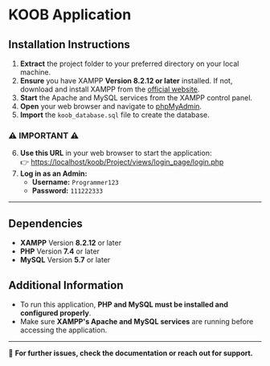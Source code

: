 # KOOB Application

## Installation Instructions

1. **Extract** the project folder to your preferred directory on your local machine.
2. **Ensure** you have XAMPP **Version 8.2.12 or later** installed. If not, download and install XAMPP from the [official website](https://www.apachefriends.org/index.html).
3. **Start** the Apache and MySQL services from the XAMPP control panel.
4. **Open** your web browser and navigate to [phpMyAdmin](http://localhost/phpmyadmin).
5. **Import** the `koob_database.sql` file to create the database.

### ⚠️ IMPORTANT ⚠️

6. **Use this URL** in your web browser to start the application:  
   👉 [https://localhost/koob/Project/views/login_page/login.php](https://localhost/koob/Project/views/login_page/login.php)
7. **Log in as an Admin:**  
   - **Username:** `Programmer123`
   - **Password:** `111222333`

---

## Dependencies

- **XAMPP** Version **8.2.12** or later
- **PHP** Version **7.4** or later
- **MySQL** Version **5.7** or later

## Additional Information

- To run this application, **PHP and MySQL must be installed and configured properly**.
- Make sure **XAMPP's Apache and MySQL services** are running before accessing the application.

---

📌 **For further issues, check the documentation or reach out for support.**
